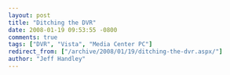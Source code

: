 ```yaml
---
layout: post
title: "Ditching the DVR"
date: 2008-01-19 09:53:55 -0800
comments: true
tags: ["DVR", "Vista", "Media Center PC"]
redirect_from: ["/archive/2008/01/19/ditching-the-dvr.aspx/"]
author: "Jeff Handley"
---
```


